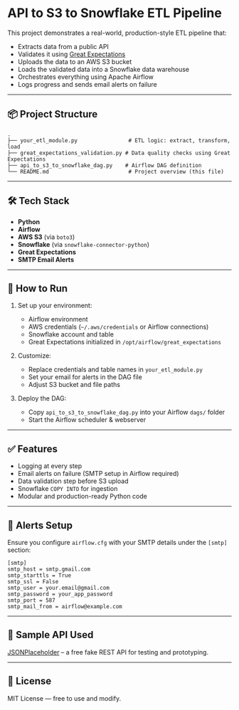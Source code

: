 # API to S3 to Snowflake ETL Pipeline

This project demonstrates a real-world, production-style ETL pipeline that:

- Extracts data from a public API
- Validates it using [Great Expectations](https://greatexpectations.io/)
- Uploads the data to an AWS S3 bucket
- Loads the validated data into a Snowflake data warehouse
- Orchestrates everything using Apache Airflow
- Logs progress and sends email alerts on failure

---

## 📦 Project Structure

```
.
├── your_etl_module.py                # ETL logic: extract, transform, load
├── great_expectations_validation.py # Data quality checks using Great Expectations
├── api_to_s3_to_snowflake_dag.py    # Airflow DAG definition
└── README.md                         # Project overview (this file)
```

---

## 🛠 Tech Stack

- **Python**
- **Airflow**
- **AWS S3** (via `boto3`)
- **Snowflake** (via `snowflake-connector-python`)
- **Great Expectations**
- **SMTP Email Alerts**

---

## 🚀 How to Run

1. Set up your environment:
   - Airflow environment
   - AWS credentials (`~/.aws/credentials` or Airflow connections)
   - Snowflake account and table
   - Great Expectations initialized in `/opt/airflow/great_expectations`

2. Customize:
   - Replace credentials and table names in `your_etl_module.py`
   - Set your email for alerts in the DAG file
   - Adjust S3 bucket and file paths

3. Deploy the DAG:
   - Copy `api_to_s3_to_snowflake_dag.py` into your Airflow `dags/` folder
   - Start the Airflow scheduler & webserver

---

## ✅ Features

- Logging at every step
- Email alerts on failure (SMTP setup in Airflow required)
- Data validation step before S3 upload
- Snowflake `COPY INTO` for ingestion
- Modular and production-ready Python code

---

## 📧 Alerts Setup

Ensure you configure `airflow.cfg` with your SMTP details under the `[smtp]` section:

```
[smtp]
smtp_host = smtp.gmail.com
smtp_starttls = True
smtp_ssl = False
smtp_user = your.email@gmail.com
smtp_password = your_app_password
smtp_port = 587
smtp_mail_from = airflow@example.com
```

---

## 👀 Sample API Used

[JSONPlaceholder](https://jsonplaceholder.typicode.com/users) – a free fake REST API for testing and prototyping.

---

## 📎 License

MIT License — free to use and modify.

